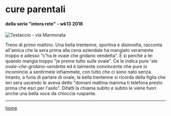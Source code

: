 # cure parentali

#### della serie "intera rete" - wk13 2018
![](https://drive.google.com/uc?id=1VHjaEVmgnp2g9TGcvP18P9U8uhaBto6E "Testaccio - via Marmorata")   
<!--- /interarete063.png  --->  

Treno di primo mattino. Una bella trentenne, sportiva e disinvolta, racconta all'amica che la sera prima alla cena aziendale ha mangiato veramente troppo e adesso "c'ha le ovaie che gridano vendetta". E sì perché a lei quando mangia troppo "je preme tutto sulle ovaie". Ce le indica pure 'ste *ovaie-che-gridano-vendetta* ed è talmente convincente che pure io incomincio a sentirmele infiammate, con tutto che ci sono nato senza.  
Intanto, a furia di parlare di ovaie, la bella trentenne si ricorda della figlia che ieri sera uscendo le aveva detto "domani mattina mamma ti telefona presto prima che esci per l'asilo". Difatti la chiama subito e subito le viene fuori anche una bella voce da chioccia ruspante.

---  
[home](/interarete.md) 

